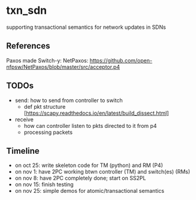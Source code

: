 # txn_sdn
supporting transactional semantics for network updates in SDNs


## References
Paxos made Switch-y:
NetPaxos: https://github.com/open-nfpsw/NetPaxos/blob/master/src/acceptor.p4

## TODOs
- send: how to send from controller to switch 
	- def pkt structure [https://scapy.readthedocs.io/en/latest/build_dissect.html]
- receive
    - how can controller listen to pkts directed to it from p4 
    - processing packets

## Timeline
- on oct 25: write skeleton code for TM (python) and RM (P4) 
- on nov 1: have 2PC working btwn controller (TM) and switch(es) (RMs)
- on nov 8: have 2PC completely done; start on SS2PL
- on nov 15: finish testing
- on nov 25: simple demos for atomic/transactional semantics 





